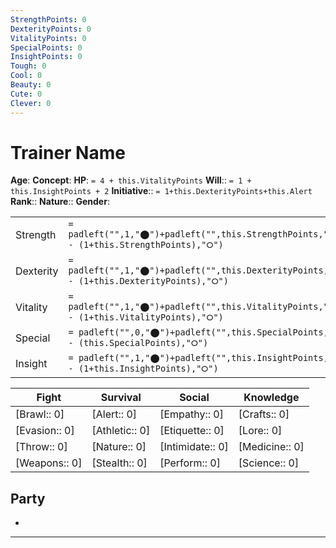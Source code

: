 ```yaml
---
StrengthPoints: 0
DexterityPoints: 0
VitalityPoints: 0
SpecialPoints: 0
InsightPoints: 0
Tough: 0
Cool: 0
Beauty: 0
Cute: 0
Clever: 0
---
```


# Trainer Name

**Age**:
**Concept**: 
**HP**: `= 4 + this.VitalityPoints`
**Will**:: `= 1 + this.InsightPoints + 2`
**Initiative**:: `= 1+this.DexterityPoints+this.Alert`
**Rank**:: 
**Nature**::
**Gender**: 


|           |                                                                                                                                                                            |                                                                               |        |                                                     |                     |
| --------- | -------------------------------------------------------------------------------------------------------------------------------------------------------------------------- | ----------------------------------------------------------------------------- | ------ | --------------------------------------------------- | ------------------- |
| Strength  | `= padleft("",1,"⬤")+padleft("",this.StrengthPoints,"⦿")+padright("",5 - (1+this.StrengthPoints),"⭘")`      | `= 1+this.StrengthPoints`/`= 5`    | Tough  | `= padright(padright("⬤",this.Tough+1,"⦿"),5,"⭘")`  | `= this.Tough+1`/5  |
| Dexterity | `= padleft("",1,"⬤")+padleft("",this.DexterityPoints,"⦿")+padright("",5 - (1+this.DexterityPoints),"⭘")` | `= 1+this.DexterityPoints`/`= 5` | Cool   | `=padright(padright("⬤",this.Cool+1,"⦿"),5,"⭘")`    | `= this.Cool+1`/5   |
| Vitality  | `= padleft("",1,"⬤")+padleft("",this.VitalityPoints,"⦿")+padright("",5 - (1+this.VitalityPoints),"⭘")`      | `= 1+this.VitalityPoints`/`= 5`    | Beauty | `= padright(padright("⬤",this.Beauty+1,"⦿"),5,"⭘")` | `= this.Beauty+1`/5 |
| Special   | `= padleft("",0,"⬤")+padleft("",this.SpecialPoints,"⦿")+padright("",5 - (this.SpecialPoints),"⭘")`           | `= this.SpecialPoints`/`= 5`       | Cute   | `=padright( padright("⬤",this.Cute+1,"⦿"),5,"⭘")`   | `= this.Cute+1`/5   |
| Insight   | `= padleft("",1,"⬤")+padleft("",this.InsightPoints,"⦿")+padright("",5 - (1+this.InsightPoints),"⭘")`           | `= 1+this.InsightPoints`/`= 5`       | Clever | `= padright(padright("⬤",this.Clever+1,"⦿"),5,"⭘")` | `= this.Clever+1`/5 |


| Fight         | Survival       | Social           | Knowledge      |
| ------------- | -------------- | ---------------- | -------------- |
| [Brawl:: 0]   | [Alert:: 0]    | [Empathy:: 0]    | [Crafts:: 0]   |
| [Evasion:: 0] | [Athletic:: 0] | [Etiquette:: 0]  | [Lore:: 0]     |
| [Throw:: 0]   | [Nature:: 0]   | [Intimidate:: 0] | [Medicine:: 0] |
| [Weapons:: 0] | [Stealth:: 0]  | [Perform:: 0]    | [Science:: 0]  |

## Party 

- 

---